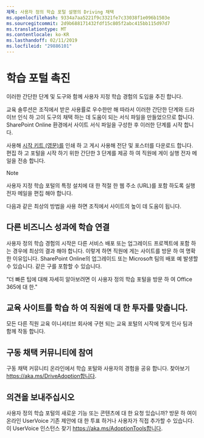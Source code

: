 ```yaml
---
제목: 사용자 정의 학습 포털 설명의 Driving 채택
ms.openlocfilehash: 9334a7aa5221f9c3321fe7c33038f1e096b1503e
ms.sourcegitcommit: 2d9b688171432fdf15c805f2abc415bb115d97d7
ms.translationtype: MT
ms.contentlocale: ko-KR
ms.lasthandoff: 02/11/2019
ms.locfileid: "29886101"
---
```

# <a name="drive-adoption-of-your-learning-portal"></a>학습 포털 촉진

이러한 간단한 단계 및 도구와 함께 사용자 지정 학습 경험의 도입을 추진 합니다. 

교육 솔루션은 조직에서 받은 사용률로 우수한만 해  따라서 이러한 간단한 단계와 드라이브 인식 하 고이 도구의 채택 하는 데 도움이 되는 서식 파일을 만들었으므로 합니다. SharePoint Online 환경에서 사이트 서식 파일을 구성한 후 이러한 단계를 시작 합니다.

사용해 [시작 키트 (영문)를](/embeds/custom_learning_launch_kit.zip) 인쇄 하 고 게시 사용해 전단 및 포스터를 다운로드 합니다.  편집 하 고 포털을 시작 하기 위한 간단한 3 단계를 제공 하 여 직원에 게이 실행 전자 메일을 전송 합니다.  

> [!NOTE]
> 사용자 지정 학습 포털의 특정 설치에 대 한 적절 한 웹 주소 (URL)를 포함 하도록 실행 전자 메일을 편집 해야 합니다.

다음과 같은 최상의 방법을 사용 하면 조직에서 사이트의 높이 데 도움이 됩니다.  

## <a name="connect-learning-to-other-business-outcomes"></a>다른 비즈니스 성과에 학습 연결

사용자 정의 학습 경험의 시작은 다른 서비스 배포 또는 업그레이드 프로젝트에 포함 하는 경우에 최상의 결과 해야 합니다.  이렇게 하면 직원에 게는 사이트를 방문 하 여 명확한 이유입니다.  SharePoint Online의 업그레이드 또는 Microsoft 팀의 배포 예 발생할 수 있습니다.  같은 구를 포함할 수 있습니다.

"더 빠른 팁에 대해 자세히 알아보려면 <Insert service name here> 이 사용자 정의 학습 포털을 방문 하 여 Office 365에 대 한." 

## <a name="align-the-training-site-to-investments-in-your-employee-learning"></a>교육 사이트를 학습 하 여 직원에 대 한 투자를 맞춥니다. 

모든 다른 직원 교육 이니셔티브 회사에 구현 되는 교육 포털의 시작에 맞게 인사 팀과 함께 작동 합니다. 

## <a name="join-the-driving-adoption-community"></a>구동 채택 커뮤니티에 참여

구동 채택 커뮤니티 온라인에서 학습 포털와 사용자의 경험을 공유 합니다.  찾아보기 https://aka.ms/DriveAdoption합니다.

## <a name="give-us-feedback"></a>의견을 보내주십시오

사용자 정의 학습 포털의 새로운 기능 또는 콘텐츠에 대 한 요청 있습니까?  방문 하 여이 온라인 UserVoice 기존 제안에 대 한 투표 하거나 사용자가 직접 추가할 수 있습니다.  이 UserVoice 인스턴스 찾기 https://aka.ms/AdoptionTools합니다.
